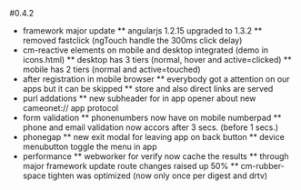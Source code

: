 #0.4.2
* framework major update
** angularjs 1.2.15 upgraded to 1.3.2
** removed fastclick (ngTouch handle the 300ms click delay)
* cm-reactive elements on mobile and desktop integrated (demo in icons.html)
** desktop has 3 tiers (normal, hover and active=clicked)
** mobile has 2 tiers (normal and active=touched)
* after registration in mobile browser
** everybody got a attention on our apps but it can be skipped
** store and also direct links are served
* purl addations
** new subheader for in app opener about new cameonet:// app protocol
* form validation
** phonenumbers now have on mobile numberpad
** phone and email validation now accors after 3 secs. (before 1 secs.)
* phonegap
** new exit modal for leaving app on back button
** device menubutton toggle the menu in app
* performance
** webworker for verify now cache the results
** through major framework update route changes raised up 50%
** cm-rubber-space tighten was optimized (now only once per digest and drtv)